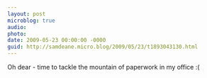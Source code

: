 ```yaml
---
layout: post
microblog: true
audio: 
photo: 
date: 2009-05-23 00:00:00 -0000
guid: http://samdeane.micro.blog/2009/05/23/t1893043130.html
---
```

Oh dear - time to tackle the mountain of paperwork in my office :(
